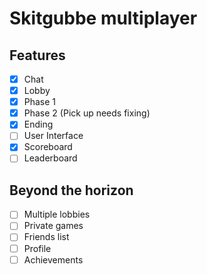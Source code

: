 # Skitgubbe multiplayer

## Features
- [x] Chat
- [x] Lobby
- [x] Phase 1
- [x] Phase 2 (Pick up needs fixing) 
- [x] Ending
- [ ] User Interface
- [x] Scoreboard
- [ ] Leaderboard

## Beyond the horizon
- [ ] Multiple lobbies
- [ ] Private games
- [ ] Friends list
- [ ] Profile
- [ ] Achievements
